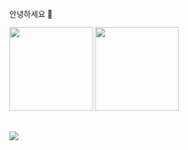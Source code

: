 안녕하세요 👋

<p align="center">
  <div>
    <a href="https://github.com/anuraghazra/github-readme-stats"><img style="height: 150px" src="https://github-readme-stats.vercel.app/api?username=skyrich2000"/></a>
    <a href="https://github.com/anuraghazra/github-readme-stats"><img style="height: 150px" src="https://github-readme-stats.vercel.app/api/top-langs/?username=skyrich2000&layout=compact"/></a>
  </div>
  </br>
  </br>
  <a href="https://hits.seeyoufarm.com"><img src="https://hits.seeyoufarm.com/api/count/incr/badge.svg?url=https%3A%2F%2Fgithub.com%2FSkyrich2000&count_bg=%2379C83D&title_bg=%23555555&icon=github.svg&icon_color=%23E7E7E7&title=hits&edge_flat=false"/></a>
</p>
